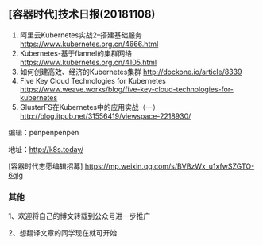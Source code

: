 ## [容器时代]技术日报(20181108)

1. 阿里云Kubernetes实战2–搭建基础服务 https://www.kubernetes.org.cn/4666.html
2. Kubernetes-基于flannel的集群网络 https://www.kubernetes.org.cn/4105.html
3. 如何创建高效、经济的Kubernetes集群 http://dockone.io/article/8339
4. Five Key Cloud Technologies for Kubernetes https://www.weave.works/blog/five-key-cloud-technologies-for-kubernetes
5. GlusterFS在Kubernetes中的应用实战（一）http://blog.itpub.net/31556419/viewspace-2218930/

编辑：penpenpenpen 

地址：http://k8s.today/

[容器时代志愿编辑招募] https://mp.weixin.qq.com/s/BVBzWx_u1xfwSZGTO-6qlg

### 其他

1、欢迎将自己的博文转载到公众号进一步推广

2、想翻译文章的同学现在就可开始
